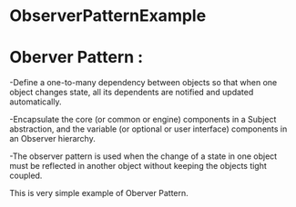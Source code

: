 # ObserverPatternExample

# Oberver Pattern :
-Define a one-to-many dependency between objects so that when one object changes state, all its dependents are notified and updated automatically.

-Encapsulate the core (or common or engine) components in a Subject abstraction, and the variable (or optional or user interface) components in an Observer hierarchy.

-The observer pattern is used when the change of a state in one object must be reflected in another object without keeping the objects tight coupled.

This is very simple example of Oberver Pattern.
